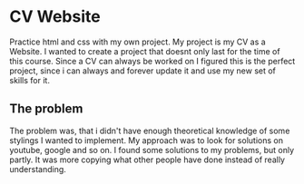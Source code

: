 # CV Website

Practice html and css with my own project. My project is my CV as a Website. I wanted to create a project that doesnt only last for the time of this course. Since a CV can always be worked on I figured this is the perfect project, since i can always and forever update it and use my new set of skills for it.

## The problem

The problem was, that i didn't have enough theoretical knowledge of some stylings I wanted to implement. My approach was to look for solutions on youtube, google and so on. I found some solutions to my problems, but only partly. It was more copying what other people have done instead of really understanding.



